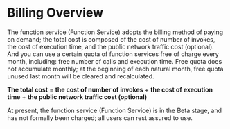 # Billing Overview   

The function service (Function Service) adopts the billing method of paying on demand; the total cost is composed of the cost of number of invokes, the cost of execution time, and the public network traffic cost (optional). And you can use a certain quota of function services free of charge every month, including: free number of calls and execution time. Free quota does not accumulate monthly; at the beginning of each natural month, free quota unused last month will be cleared and recalculated.

**The total cost** = **the cost of number of invokes** + **the cost of execution time** + **the public network traffic cost (optional)**


At present, the function service (Function Service) is in the Beta stage, and has not formally been charged; all users can rest assured to use.
